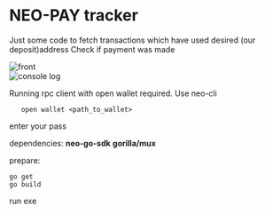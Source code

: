 # NEO-PAY tracker
Just some code to fetch transactions which have used desired (our deposit)address
Check if payment was made

![front](https://i.imgur.com/lqy0wOa.png "Kartinochka")  
![console log](https://i.imgur.com/wqAKLIe.png "Kartinochka2")

Running rpc client with open wallet required. Use neo-cli
```dotnet neo-cli.dll /rpc
   open wallet <path_to_wallet>
```  
enter your pass

dependencies: 
**neo-go-sdk**
**gorilla/mux**


prepare:
```
go get
go build
```
run exe
